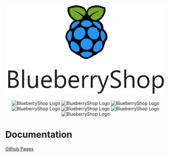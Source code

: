 <div align="center">
    <img src="./Documentation/docs/images/projectLogo.png" alt="BlueberryShop Logo" width="500px" >
</div>

</br>

<div align='center'>

<a>
    <img src="https://img.shields.io/badge/Vercel-Frontend-blue" alt="BlueberryShop Logo">
</a>
<a>
    <img src="https://img.shields.io/badge/StoryBook-Frontend-blue" alt="BlueberryShop Logo">
</a>

<a>
    <img src="https://img.shields.io/badge/Heroku-API-blueviolet" alt="BlueberryShop Logo">
</a>

<a>
    <img src="https://img.shields.io/badge/Documentation-Mkdocs-success" alt="BlueberryShop Logo">
</a>

<a>
    <img src="https://img.shields.io/badge/Github Actions-Enabled-success" alt="BlueberryShop Logo">
</a>

<a>
    <img src="https://img.shields.io/badge/Cypress-Enabled-success" alt="BlueberryShop Logo">
</a>

<a>
    <img src="https://img.shields.io/badge/Blog-MDX-lightgrey" alt="BlueberryShop Logo">
</a>
</div>

# Documentation

[Github Pages](https://bessejrani.github.io/BlueberryShop/)

